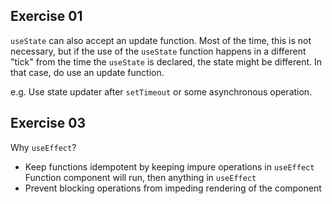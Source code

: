 ## Exercise 01

`useState` can also accept an update function. Most of the time, this is not
necessary, but if the use of the `useState` function happens in a different
"tick" from the time the `useState` is declared, the state might be different.
In that case, do use an update function.

e.g. Use state updater after `setTimeout` or some asynchronous operation.

## Exercise 03

Why `useEffect`?

- Keep functions idempotent by keeping impure operations in `useEffect` Function
  component will run, then anything in `useEffect`
- Prevent blocking operations from impeding rendering of the component
